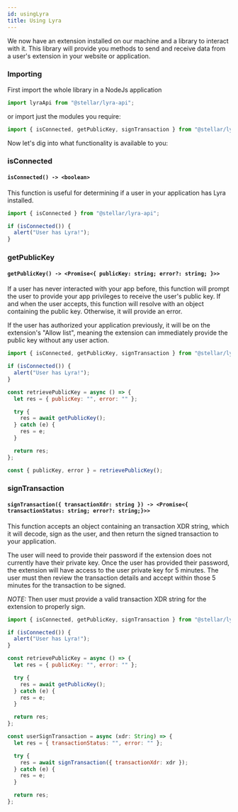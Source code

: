 ```yaml
---
id: usingLyra
title: Using Lyra
---
```


We now have an extension installed on our machine and a library to interact with it. This library will provide you methods to send and receive data from a user's extension in your website or application.

### Importing

First import the whole library in a NodeJs application

```javascript
import lyraApi from "@stellar/lyra-api";
```

or import just the modules you require:

```javascript
import { isConnected, getPublicKey, signTransaction } from "@stellar/lyra-api";
```

Now let's dig into what functionality is available to you:

### isConnected

#### `isConnected() -> <boolean>`

This function is useful for determining if a user in your application has Lyra installed.

```javascript
import { isConnected } from "@stellar/lyra-api";

if (isConnected()) {
  alert("User has Lyra!");
}
```

### getPublicKey

#### `getPublicKey() -> <Promise<{ publicKey: string; error?: string; }>>`

If a user has never interacted with your app before, this function will prompt the user to provide your app privileges to receive the user's public key. If and when the user accepts, this function will resolve with an object containing the public key. Otherwise, it will provide an error.

If the user has authorized your application previously, it will be on the extension's "Allow list", meaning the extension can immediately provide the public key without any user action.

```javascript
import { isConnected, getPublicKey, signTransaction } from "@stellar/lyra-api";

if (isConnected()) {
  alert("User has Lyra!");
}

const retrievePublicKey = async () => {
  let res = { publicKey: "", error: "" };

  try {
    res = await getPublicKey();
  } catch (e) {
    res = e;
  }

  return res;
};

const { publicKey, error } = retrievePublicKey();
```

### signTransaction

#### `signTransaction({ transactionXdr: string }) -> <Promise<{ transactionStatus: string; error?: string;}>>`

This function accepts an object containing an transaction XDR string, which it will decode, sign as the user, and then return the signed transaction to your application.

The user will need to provide their password if the extension does not currently have their private key. Once the user has provided their password, the extension will have access to the user private key for 5 minutes. The user must then review the transaction details and accept within those 5 minutes for the transaction to be signed.

_NOTE:_ Then user must provide a valid transaction XDR string for the extension to properly sign.

```javascript
import { isConnected, getPublicKey, signTransaction } from "@stellar/lyra-api";

if (isConnected()) {
  alert("User has Lyra!");
}

const retrievePublicKey = async () => {
  let res = { publicKey: "", error: "" };

  try {
    res = await getPublicKey();
  } catch (e) {
    res = e;
  }

  return res;
};

const userSignTransaction = async (xdr: String) => {
  let res = { transactionStatus: "", error: "" };

  try {
    res = await signTransaction({ transactionXdr: xdr });
  } catch (e) {
    res = e;
  }

  return res;
};
```
